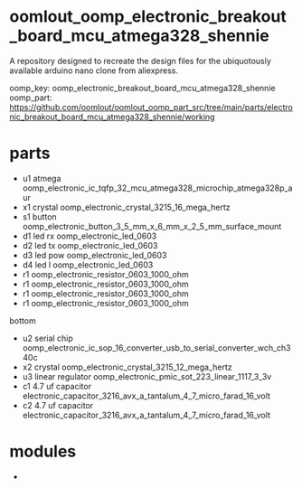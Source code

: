 # oomlout_oomp_electronic_breakout_board_mcu_atmega328_shennie

A repository designed to recreate the design files for the ubiquotously available arduino nano clone from aliexpress.

oomp_key: oomp_electronic_breakout_board_mcu_atmega328_shennie
oomp_part: https://github.com/oomlout/oomlout_oomp_part_src/tree/main/parts/electronic_breakout_board_mcu_atmega328_shennie/working



# parts

* u1    atmega              oomp_electronic_ic_tqfp_32_mcu_atmega328_microchip_atmega328p_aur
* x1    crystal             oomp_electronic_crystal_3215_16_mega_hertz
* s1    button              oomp_electronic_button_3_5_mm_x_6_mm_x_2_5_mm_surface_mount
* d1    led rx              oomp_electronic_led_0603
* d2    led tx              oomp_electronic_led_0603
* d3    led pow             oomp_electronic_led_0603
* d4    led l               oomp_electronic_led_0603
* r1                        oomp_electronic_resistor_0603_1000_ohm
* r1                        oomp_electronic_resistor_0603_1000_ohm
* r1                        oomp_electronic_resistor_0603_1000_ohm
* r1                        oomp_electronic_resistor_0603_1000_ohm


bottom
* u2    serial chip         oomp_electronic_ic_sop_16_converter_usb_to_serial_converter_wch_ch340c
* x2    crystal             oomp_electronic_crystal_3215_12_mega_hertz
* u3    linear regulator    oomp_electronic_pmic_sot_223_linear_1117_3_3v
* c1    4.7 uf capacitor    electronic_capacitor_3216_avx_a_tantalum_4_7_micro_farad_16_volt
* c2    4.7 uf capacitor    electronic_capacitor_3216_avx_a_tantalum_4_7_micro_farad_16_volt

# modules

* 